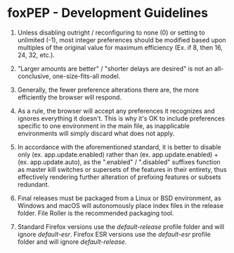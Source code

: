 # foxPEP - Development Guidelines
1. Unless disabling outright / reconfiguring to none (0) or setting to unlimited (-1), most integer preferences should be modified based upon multiples of the original value for maximum efficiency (Ex. if 8, then 16, 24, 32, etc.).

2. "Larger amounts are better" / "shorter delays are desired" is not an all-conclusive, one-size-fits-all model.

3. Generally, the fewer preference alterations there are, the more efficiently the browser will respond.

4. As a rule, the browser will accept any preferences it recognizes and ignores everything it doesn't. This is why it's OK to include preferences specific to one environment in the main file, as inapplicable environments will simply discard what does not apply.

5. In accordance with the aforementioned standard, it is better to disable only (ex. app.update.enabled) rather than (ex. app.update.enabled) + (ex. app.update.auto), as the ".enabled" / ".disabled" suffixes function as master kill switches or supersets of the features in their entirety, thus effectively rendering further alteration of prefixing features or subsets redundant.

6. Final releases must be packaged from a Linux or BSD environment, as Windows and macOS will autonomously place index files in the release folder. File Roller is the recommended packaging tool.

7. Standard Firefox versions use the *default-release* profile folder and will ignore *default-esr*. Firefox ESR versions use the *default-esr* profile folder and will ignore *default-release*.
